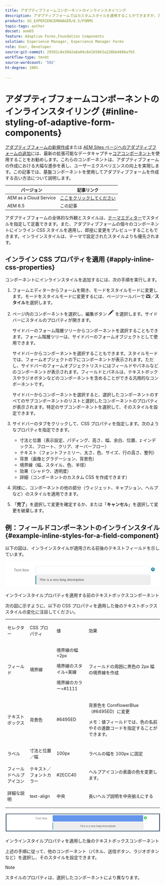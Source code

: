```yaml
---
title: アダプティブフォームコンポーネントのインラインスタイリング
description: アダプティブフォームではカスタムスタイルを適用することができますが、アダプティブフォームの個々のコンポーネントにインライン CSS プロパティを適用することもできます。
products: SG_EXPERIENCEMANAGER/6.5/FORMS
topic-tags: author
docset: aem65
feature: Adaptive Forms,Foundation Components
solution: Experience Manager, Experience Manager Forms
role: User, Developer
source-git-commit: 29391c8e3042a8a04c64165663a228bb4886afb5
workflow-type: tm+mt
source-wordcount: '592'
ht-degree: 100%

---
```


# アダプティブフォームコンポーネントのインラインスタイリング {#inline-styling-of-adaptive-form-components}

<span class="preview">[アダプティブフォームの新規作成](/help/forms/using/create-an-adaptive-form-core-components.md)または [AEM Sites ページへのアダプティブフォームの追加](/help/forms/using/create-or-add-an-adaptive-form-to-aem-sites-page.md)には、最新の拡張可能なデータキャプチャ[コアコンポーネント](https://experienceleague.adobe.com/docs/experience-manager-core-components/using/adaptive-forms/introduction.html?lang=ja)を使用することをお勧めします。これらのコンポーネントは、アダプティブフォームの作成における大幅な進歩を表し、ユーザーエクスペリエンスの向上を実現します。この記事では、基盤コンポーネントを使用してアダプティブフォームを作成する古い方法について説明します。</span>

| バージョン | 記事リンク |
| -------- | ---------------------------- |
| AEM as a Cloud Service | [ここをクリックしてください](https://experienceleague.adobe.com/docs/experience-manager-cloud-service/content/forms/adaptive-forms-authoring/authoring-adaptive-forms-foundation-components/configure-layout-of-an-adaptive-form/inline-style-adaptive-forms.html) |
| AEM 6.5 | この記事 |

アダプティブフォームの全体的な外観とスタイルは、[テーマエディター](../../forms/using/themes.md)でスタイルを指定して定義できます。また、アダプティブフォームの個々のコンポーネントにインライン CSS スタイルを適用し、即座に変更をプレビューすることもできます。インラインスタイルは、テーマで設定されたスタイルよりも優先されます。

## インライン CSS プロパティを適用 {#apply-inline-css-properties}

コンポーネントにインラインスタイルを追加するには、次の手順を実行します。

1. フォームエディターからフォームを開き、モードをスタイルモードに変更します。モードをスタイルモードに変更するには、ページツールバーで ![canvas-drop-down](assets/canvas-drop-down.png)／**スタイル**&#x200B;を選択します。
1. ページ内のコンポーネントを選択し、編集ボタン ![edit-button](assets/edit-button.png) を選択します。サイドバーにスタイルのプロパティが開きます。

   サイドバーのフォーム階層ツリーからコンポーネントを選択することもできます。フォーム階層ツリーは、サイドバーのフォームオブジェクトとして使用できます。

   サイドバーからコンポーネントを選択することもできます。スタイルモードでは、フォームオブジェクトの下にコンポーネントが表示されます。ただし、サイドバーのフォームオブジェクトリストにはフィールドやパネルなどのコンポーネントが表示されます。フィールドとパネルは、テキストボックスやラジオボタンなどのコンポーネントを含めることができる汎用的なコンポーネントです。

   サイドバーからコンポーネントを選択すると、選択したコンポーネントのすべてのサブコンポーネントのリストと選択したコンポーネントのプロパティが表示されます。特定のサブコンポーネントを選択して、そのスタイルを設定できます。

1. サイドバーのタブをクリックして、CSS プロパティを指定します。次のようなプロパティを指定できます。

   * 寸法と位置（表示設定、パディング、高さ、幅、余白、位置、z インデックス、フロート、クリア、オーバーフロー）
   * テキスト（フォントファミリー、太さ、色、サイズ、行の高さ、整列）
   * 背景（画像とグラデーション、背景色）
   * 境界線（幅、スタイル、色、半径）
   * 効果（シャドウ、透明度）
   * 詳細（コンポーネントのカスタム CSS を作成できます）

1. 同様に、コンポーネントの他の部分（ウィジェット、キャプション、ヘルプなど）のスタイルを適用できます。
1. 「**完了**」を選択して変更を確定するか、または「**キャンセル**」を選択して変更を破棄します。

## 例：フィールドコンポーネントのインラインスタイル {#example-inline-styles-for-a-field-component}

以下の図は、インラインスタイルが適用される前後のテキストフィールドを示しています。

![インラインスタイルが適用される前のテキストボックスコンポーネント](assets/no-style.png)

インラインスタイルプロパティを適用する前のテキストボックスコンポーネント

次の図に示すように、以下の CSS プロパティを適用した後のテキストボックススタイルの変化に注目してください。

<table>
 <tbody>
  <tr>
   <td><p>セレクター</p> </td>
   <td><p>CSS プロパティ</p> </td>
   <td><p>値</p> </td>
   <td><p>効果</p> </td>
  </tr>
  <tr>
   <td><p>フィールド</p> </td>
   <td><p>境界線</p> </td>
   <td><p>境界線の幅=2px</p> <p>境界線のスタイル=実線</p> <p>境界線のカラー=#1111</p> </td>
   <td><p>フィールドの周囲に黒色の 2px 幅の境界線を作成</p> </td>
  </tr>
  <tr>
   <td><p>テキストボックス</p> </td>
   <td><p>背景色</p> </td>
   <td><p>#6495ED</p> </td>
   <td><p>背景色を CornflowerBlue （#6495ED）に変更</p> <p>メモ：値フィールドでは、色の名前やその進数コードを指定することができます。</p> </td>
  </tr>
  <tr>
   <td><p>ラベル</p> </td>
   <td><p>寸法と位置／幅</p> </td>
   <td><p>100px</p> </td>
   <td><p>ラベルの幅を 100px に固定</p> </td>
  </tr>
  <tr>
   <td>フィールドヘルプアイコン</td>
   <td>テキスト／フォントカラー</td>
   <td>#2ECC40</td>
   <td>ヘルプアイコンの表面の色を変更します。</td>
  </tr>
  <tr>
   <td><p>詳細な説明</p> </td>
   <td><p>text-align</p> </td>
   <td><p>中央</p> </td>
   <td><p>長いヘルプ説明を中央揃えにする</p> </td>
  </tr>
 </tbody>
</table>

![インラインスタイルが適用された後のテキストボックスのスタイル](assets/applied-style.png)

インラインスタイルプロパティを適用した後のテキストボックスコンポーネント

上述の手順に従って、他のコンポーネント（パネル、送信ボタン、ラジオボタンなど）を選択し、そのスタイルを設定できます。

>[!NOTE]
>
>スタイルのプロパティは、選択したコンポーネントにより異なります。
